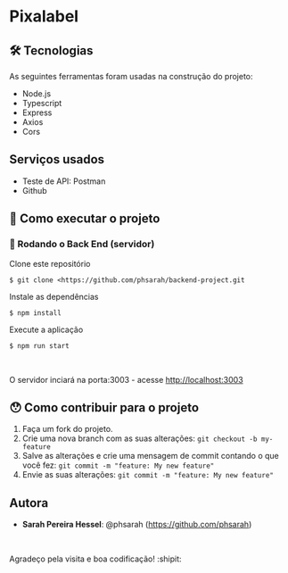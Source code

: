 # Pixalabel
 

 
 
## 🛠 Tecnologias 
 
As seguintes ferramentas foram usadas na construção do projeto:
 
* Node.js 
* Typescript
* Express
* Axios
* Cors
 
 
## Serviços usados
 
* Teste de API: Postman
* Github
 
 
## :rocket: Como executar o projeto

### 🎲 Rodando o Back End (servidor)


 Clone este repositório <br/>
 
`$ git clone <https://github.com/phsarah/backend-project.git`

 Instale as dependências <br/>
 
`$ npm install`

 Execute a aplicação <br/>
 
`$ npm run start`

<br/>

O servidor inciará na porta:3003 - acesse <http://localhost:3003>
 
## 😯 Como contribuir para o projeto

1.  Faça um fork do projeto.
2.  Crie uma nova branch com as suas alterações: `git checkout -b my-feature`
3.  Salve as alterações e crie uma mensagem de commit contando o que você fez: `git commit -m "feature: My new feature"`
4.  Envie as suas alterações: `git commit -m "feature: My new feature" `
 
 
## Autora
 
* **Sarah Pereira Hessel**: @phsarah (https://github.com/phsarah)
<br/>
 
Agradeço pela visita e boa codificação! :shipit:
